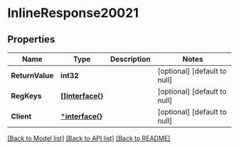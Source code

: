 # InlineResponse20021

## Properties
Name | Type | Description | Notes
------------ | ------------- | ------------- | -------------
**ReturnValue** | **int32** |  | [optional] [default to null]
**RegKeys** | [**[]interface{}**](interface{}.md) |  | [optional] [default to null]
**Client** | [***interface{}**](interface{}.md) |  | [optional] [default to null]

[[Back to Model list]](../README.md#documentation-for-models) [[Back to API list]](../README.md#documentation-for-api-endpoints) [[Back to README]](../README.md)

